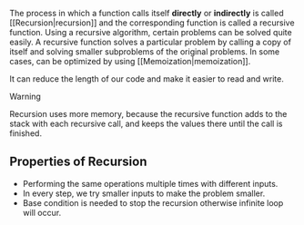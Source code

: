 The process in which a function calls itself **directly** or **indirectly** is called [[Recursion|recursion]] and the corresponding function is called a recursive function. Using a recursive algorithm, certain problems can be solved quite easily.  A recursive function solves a particular problem by calling a copy of itself and solving smaller subproblems of the original problems. In some cases, can be optimized by using [[Memoization|memoization]].

It can reduce the length of our code and make it easier to read and write.

> [!warning]
> Recursion uses more memory, because the recursive function adds to the stack with each recursive call, and keeps the values there until the call is finished.

## Properties of Recursion
- Performing the same operations multiple times with different inputs.
- In every step, we try smaller inputs to make the problem smaller.
- Base condition is needed to stop the recursion otherwise infinite loop will occur.